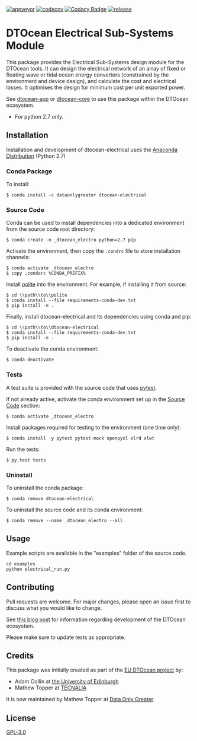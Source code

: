 [![appveyor](https://ci.appveyor.com/api/projects/status/github/DTOcean/dtocean-electrical?branch=master&svg=true)](https://ci.appveyor.com/project/DTOcean/dtocean-electrical)
[![codecov](https://codecov.io/gh/DTOcean/dtocean-electrical/branch/master/graph/badge.svg)](https://codecov.io/gh/DTOcean/dtocean-electrical)
[![Codacy Badge](https://api.codacy.com/project/badge/Grade/bb34506cc82f4df883178a6e64619eaf)](https://www.codacy.com/project/H0R5E/dtocean-electrical/dashboard?utm_source=github.com&amp;utm_medium=referral&amp;utm_content=DTOcean/dtocean-electrical&amp;utm_campaign=Badge_Grade_Dashboard&amp;branchId=8410911)
[![release](https://img.shields.io/github/release/DTOcean/dtocean-electrical.svg)](https://github.com/DTOcean/dtocean-electrical/releases/latest)

# DTOcean Electrical Sub-Systems Module

This package provides the Electrical Sub-Systems design module for the DTOcean 
tools. It can design the electrical network of an array of fixed or floating 
wave or tidal ocean energy converters (constrained by the environment and 
device design), and calculate the cost and electrical losses. It optimises the 
design for minimum cost per unit exported power. 

See [dtocean-app](https://github.com/DTOcean/dtocean-app) or [dtocean-core](
https://github.com/DTOcean/dtocean-app) to use this package within the DTOcean
ecosystem.

* For python 2.7 only.

## Installation

Installation and development of dtocean-electrical uses the [Anaconda 
Distribution](https://www.anaconda.com/distribution/) (Python 2.7)

### Conda Package

To install:

```
$ conda install -c dataonlygreater dtocean-electrical
```

### Source Code

Conda can be used to install dependencies into a dedicated environment from
the source code root directory:

```
$ conda create -n _dtocean_electro python=2.7 pip
```

Activate the environment, then copy the `.condrc` file to store installation  
channels:

```
$ conda activate _dtocean_electro
$ copy .condarc %CONDA_PREFIX%
```

Install [polite](https://github.com/DTOcean/polite) into the environment. For 
example, if installing it from source:

```
$ cd \\path\\to\\polite
$ conda install --file requirements-conda-dev.txt
$ pip install -e .
```

Finally, install dtocean-electrical and its dependencies using conda and pip:

```
$ cd \\path\\to\\dtocean-electrical
$ conda install --file requirements-conda-dev.txt
$ pip install -e .
```

To deactivate the conda environment:

```
$ conda deactivate
```

### Tests

A test suite is provided with the source code that uses [pytest](
https://docs.pytest.org).

If not already active, activate the conda environment set up in the [Source 
Code](#source-code) section:

```
$ conda activate _dtocean_electro
```

Install packages required for testing to the environment (one time only):

```
$ conda install -y pytest pytest-mock openpyxl xlrd xlwt
```

Run the tests:

``` 
$ py.test tests
```

### Uninstall

To uninstall the conda package:

```
$ conda remove dtocean-electrical
```

To uninstall the source code and its conda environment:

```
$ conda remove --name _dtocean_electro --all
```

## Usage

Example scripts are available in the "examples" folder of the source code.

```
cd examples
python electrical_run.py
```

## Contributing

Pull requests are welcome. For major changes, please open an issue first to
discuss what you would like to change.

See [this blog post](
https://www.dataonlygreater.com/latest/professional/2017/03/09/dtocean-development-change-management/)
for information regarding development of the DTOcean ecosystem.

Please make sure to update tests as appropriate.

## Credits

This package was initially created as part of the [EU DTOcean project](
https://www.dtoceanplus.eu/About-DTOceanPlus/History) by:

 * Adam Collin at [the University of Edinburgh](https://www.ed.ac.uk/)
 * Mathew Topper at [TECNALIA](https://www.tecnalia.com)

It is now maintained by Mathew Topper at [Data Only Greater](
https://www.dataonlygreater.com/).

## License

[GPL-3.0](https://choosealicense.com/licenses/gpl-3.0/)
